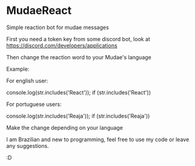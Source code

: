 # MudaeReact
Simple reaction bot for mudae messages

First you need a token key from some discord bot, look at https://discord.com/developers/applications

Then change the reaction word to your Mudae's language

Example:

For english user:

console.log(str.includes('React'));
if (str.includes('React'))

For portuguese users:

console.log(str.includes('Reaja'));
if (str.includes('Reaja'))

Make the change depending on your language


I am Brazilian and new to programming, feel free to use my code or leave any suggestions.


:D
